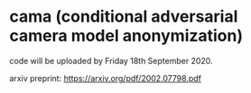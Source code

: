 # cama (conditional adversarial camera model anonymization)

code will be uploaded by Friday 18th September 2020.

arxiv preprint: https://arxiv.org/pdf/2002.07798.pdf
